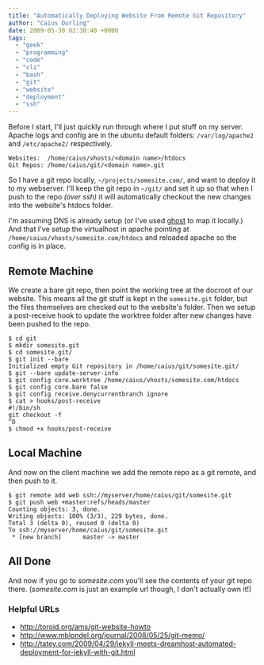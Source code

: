 ```yaml
---
title: "Automatically Deploying Website From Remote Git Repository"
author: "Caius Durling"
date: 2009-05-30 02:30:40 +0000
tags:
  - "geek"
  - "programming"
  - "code"
  - "cli"
  - "bash"
  - "git"
  - "website"
  - "deployment"
  - "ssh"
---
```


Before I start, I'll just quickly run through where I put stuff on my server. Apache logs and config are in the ubuntu default folders: `/var/log/apache2` and `/etc/apache2/` respectively.

    Websites:  /home/caius/vhosts/<domain name>/htdocs
    Git Repos: /home/caius/git/<domain name>.git

So I have a git repo locally, `~/projects/somesite.com/`, and want to deploy it to my webserver. I'll keep the git repo in `~/git/` and set it up so that when I push to the repo *(over ssh)* it will automatically checkout the new changes into the website's htdocs folder.

I'm assuming DNS is already setup (or I've used [ghost][] to map it locally.) And that I've setup the virtualhost in apache pointing at `/home/caius/vhosts/somesite.com/htdocs` and reloaded apache so the config is in place.

[ghost]: http://github.com/bjeanes/ghost/tree/master

## Remote Machine

We create a bare git repo, then point the working tree at the docroot of our website. This means all the git stuff is kept in the `somesite.git` folder, but the files themselves are checked out to the website's folder. Then we setup a post-receive hook to update the worktree folder after new changes have been pushed to the repo.

    $ cd git
    $ mkdir somesite.git
    $ cd somesite.git/
    $ git init --bare
    Initialized empty Git repository in /home/caius/git/somesite.git/
    $ git --bare update-server-info
    $ git config core.worktree /home/caius/vhosts/somesite.com/htdocs
    $ git config core.bare false
    $ git config receive.denycurrentbranch ignore
    $ cat > hooks/post-receive
    #!/bin/sh
    git checkout -f
    ^D
    $ chmod +x hooks/post-receive

## Local Machine

And now on the client machine we add the remote repo as a git remote, and then push to it.

    $ git remote add web ssh://myserver/home/caius/git/somesite.git
    $ git push web +master:refs/heads/master
    Counting objects: 3, done.
    Writing objects: 100% (3/3), 229 bytes, done.
    Total 3 (delta 0), reused 0 (delta 0)
    To ssh://myserver/home/caius/git/somesite.git
     * [new branch]      master -> master

## All Done

And now if you go to *somesite.com* you'll see the contents of your git repo there. (*somesite.com* is just an example url though, I don't actually own it!)

### Helpful URLs

* <http://toroid.org/ams/git-website-howto>
* <http://www.mblondel.org/journal/2008/05/25/git-memo/>
* <http://tatey.com/2009/04/29/jekyll-meets-dreamhost-automated-deployment-for-jekyll-with-git.html>
